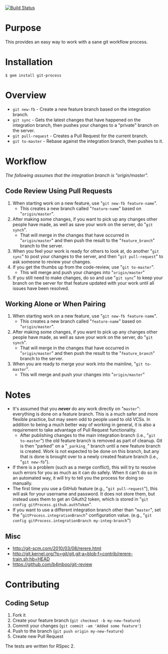 [![Build Status](https://secure.travis-ci.org/jdigger/git-process.png)](http://travis-ci.org/jdigger/git-process)

# Purpose #

This provides an easy way to work with a sane git workflow process.


# Installation #

    $ gem install git-process

# Overview #

* `git new-fb` - Create a new feature branch based on the integration branch.
* `git sync` - Gets the latest changes that have happened on the integration branch, then pushes your changes to a "private" branch on the server.
* `git pull-request` - Creates a Pull Request for the current branch.
* `git to-master` - Rebase against the integration branch, then pushes to it.

# Workflow #

_The following assumes that the integration branch is "origin/master"._

## Code Review Using Pull Requests ##

1. When starting work on a new feature, use "`git new-fb feature-name`".
    * This creates a new branch called "`feature-name`" based on "`origin/master`".
2. After making some changes, if you want to pick up any changes other people have made, as well
   as save your work on the server, do "`git synch`".
    * That will merge in the changes that have occurred in "`origin/master`" and then push the
      result to the "`feature_branch`" branch to the server.
3. When you feel your work is ready for others to look at, do another "`git sync`" to post your
   changes to the server, and then "`git pull-request`" to ask someone to review your changes.
4. If you get the thumbs up from the code-review, use "`git to-master`".
    * This will merge and push your changes into "`origin/master`"
5. If you still need to make changes, do so and use "`git sync`" to keep your branch on the
   server for that feature updated with your work until all issues have been resolved.

## Working Alone or When Pairing ##

1. When starting work on a new feature, use "`git new-fb feature-name`".
    * This creates a new branch called "`feature-name`" based on "`origin/master`".
2. After making some changes, if you want to pick up any changes other people have made, as well
   as save your work on the server, do "`git synch`".
    * That will merge in the changes that have occurred in "`origin/master`" and then push the
      result to the "`feature_branch`" branch to the server.
3. When you are ready to merge your work into the mainline, "`git to-master`".
    * This will merge and push your changes into "`origin/master`"

# Notes #

* It's assumed that you **_never_** do any work directly on "`master`": everything is done on a
  feature branch.  This is a much safer and more flexible practice, but may seem odd to
  people used to old VCSs. In addition to being a much better way of working in general,
  it is also a requirement to take advantage of Pull Request functionality.
    * After publishing changes to the main integration branch (i.e., "`git to-master`") the
      old feature branch is removed as part of cleanup. Git is then "parked" on a "`_parking_`"
      branch until a new feature branch is created. Work is not expected to be done on this
      branch, but any that is done is brought over to a newly created feature branch (i.e.,
      "`git new-fb`").
* If there is a problem (such as a merge conflict), this will try to resolve such errors
  for you as much as it can do safely. When it can't do so in an automated way, it will try
  to tell you the process for doing so manually.
* The first time you use a GitHub feature (e.g., "`git pull-request`"), this will ask for your
  username and password. It does not store them, but instead uses them to get an OAuth2 token,
  which is stored in "`git config gitProcess.github.authToken`".
* If you want to use a different integration branch other than "`master`", set the
  "`gitProcess.integrationBranch`" configuration value. (e.g.,
  "`git config gitProcess.integrationBranch my-integ-branch`")

## Misc ##

* http://git-scm.com/2010/03/08/rerere.html
* http://git.kernel.org/?p=git/git.git;a=blob;f=contrib/rerere-train.sh;hb=HEAD
* https://github.com/b4mboo/git-review


# Contributing #

## Coding Setup ##

1. Fork it
2. Create your feature branch (`git checkout -b my-new-feature`)
3. Commit your changes (`git commit -am 'Added some feature'`)
4. Push to the branch (`git push origin my-new-feature`)
5. Create new Pull Request

The tests are written for RSpec 2.
